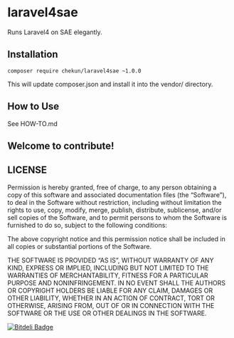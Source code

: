 laravel4sae
===========

Runs Laravel4 on SAE elegantly.

## Installation

```
composer require chekun/laravel4sae ~1.0.0
```

This will update composer.json and install it into the vendor/ directory.

## How to Use

See HOW-TO.md

## Welcome to contribute!

## LICENSE

Permission is hereby granted, free of charge, to any person obtaining a copy of this software and associated documentation files (the “Software”), to deal in the Software without restriction, including without limitation the rights to use, copy, modify, merge, publish, distribute, sublicense, and/or sell copies of the Software, and to permit persons to whom the Software is furnished to do so, subject to the following conditions:

The above copyright notice and this permission notice shall be included in all copies or substantial portions of the Software.

THE SOFTWARE IS PROVIDED “AS IS”, WITHOUT WARRANTY OF ANY KIND, EXPRESS OR IMPLIED, INCLUDING BUT NOT LIMITED TO THE WARRANTIES OF MERCHANTABILITY, FITNESS FOR A PARTICULAR PURPOSE AND NONINFRINGEMENT. IN NO EVENT SHALL THE AUTHORS OR COPYRIGHT HOLDERS BE LIABLE FOR ANY CLAIM, DAMAGES OR OTHER LIABILITY, WHETHER IN AN ACTION OF CONTRACT, TORT OR OTHERWISE, ARISING FROM, OUT OF OR IN CONNECTION WITH THE SOFTWARE OR THE USE OR OTHER DEALINGS IN THE SOFTWARE.


[![Bitdeli Badge](https://d2weczhvl823v0.cloudfront.net/chekun/laravel4sae/trend.png)](https://bitdeli.com/free "Bitdeli Badge")

